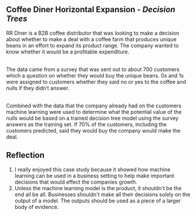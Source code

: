 <h2> Coffee Diner Horizontal Expansion - <i>Decision Trees</i> </h2>
RR Diner is a B2B coffee distributor that was looking to make a decision about whether to make a deal with a coffee farm that produces unique beans in an effort to expand its product range. The company wanted to know whether it would be a profitable expenditure. <br> </br>

The data came from a survey that was sent out to about 700 customers which a question on whether they would buy the unique beans. 0s and 1s were assigned to customers whether they said no or yes to the coffee and nulls if they didn’t answer. <br> </br>

Combined with the data that the company already had on the customers machine learning were used to determine what the potential value of the nulls would be based on a trained decision tree model using the survey answers as the training set. If 70% of the customers, including the customers predicted, said they would buy the company would make the deal. 

<h2>Reflection</h2>
<ol>
  <li>I really enjoyed this case study because it showed how machine learning can be used in a business setting to help make important decisions that would effect the companies growth.</li>
  <li> Unless the machine learning model is the product, it shouldn't be the end all be all. Businesses shouldn't make all their decisions solely on the output of a model. The outputs should be used as a piece of a larger body of evidence. 
</ol>

